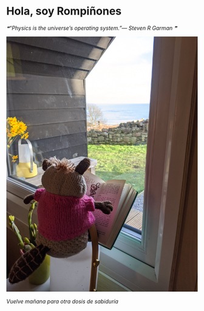 # Hola, soy Rompiñones

<!--STARTS_HERE_QUOTE_README-->
<i>❝“Physics is the universe’s operating system.”— Steven R Garman   ❞</i>
<!--ENDS_HERE_QUOTE_README-->

<!--START_SECTION:update_image-->
![alt text](https://raw.githubusercontent.com/focaalvarez/rompinones/main/.github/images/IMG_20220219_152239.jpg?raw=true)
<!--END_SECTION:update_image-->

*Vuelve mañana para otra dosis de sabiduría*
